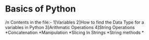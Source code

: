 <h1>Basics of Python</h1>/n
Contents in the file:-
1]Variables
2]How to find the Data Type for a variables in Python
3]Arithmatic Operations
4]String Operations
   *Concatenation
   *Manipulation
   *Slicing In Strings
   *String methods
   *
